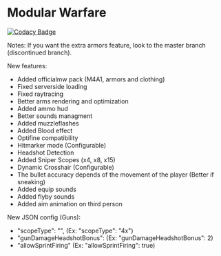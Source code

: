 # Modular Warfare

[![Codacy Badge](https://api.codacy.com/project/badge/Grade/e9c139b80e3e40b5af1cdc61feeb46e5)](https://app.codacy.com/manual/Protoxy22/ModularWarfare?utm_source=github.com&utm_medium=referral&utm_content=Protoxy22/ModularWarfare&utm_campaign=Badge_Grade_Dashboard)

Notes: If you want the extra armors feature, look to the master branch (discontinued branch).

New features:
 - Added officialmw pack (M4A1, armors and clothing)
 - Fixed serverside loading
 - Fixed raytracing
 - Better arms rendering and optimization
 - Added ammo hud
 - Better sounds managment
 - Added muzzleflashes
 - Added Blood effect
 - Optifine compatibility
 - Hitmarker mode (Configurable)
 - Headshot Detection
 - Added Sniper Scopes (x4, x8, x15)
 - Dynamic Crosshair (Configurable)
 - The bullet accuracy depends of the movement of the player (Better if sneaking)
 - Added equip sounds
 - Added flyby sounds
 - Added aim animation on third person

New JSON config (Guns):
 - "scopeType": "", (Ex: "scopeType": "4x")
 - "gunDamageHeadshotBonus": (Ex: "gunDamageHeadshotBonus": 2)
 - "allowSprintFiring" (Ex: "allowSprintFiring": true)


